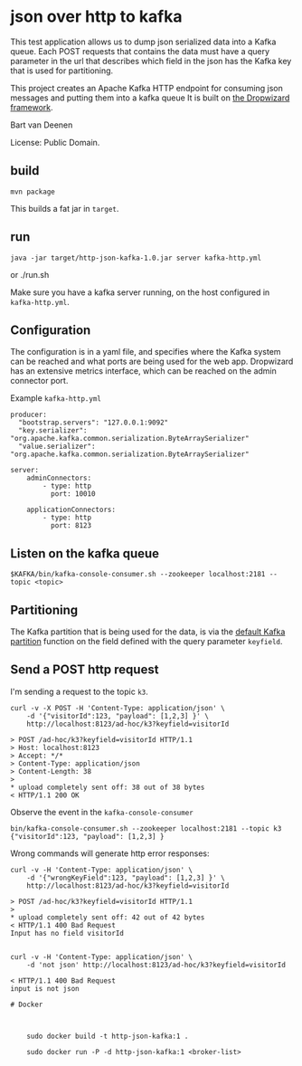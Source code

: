 # json over http to kafka

This test application allows us to dump json serialized data into a Kafka queue. Each POST requests that contains the
data must have a query parameter in the url that describes which field in the json has the Kafka key that is used for
partitioning.

This project creates an Apache Kafka HTTP endpoint for consuming json messages and putting them into a kafka queue
It is built on [the Dropwizard framework](http://dropwizard.github.io/dropwizard/).

Bart van Deenen

License: Public Domain.

## build

    mvn package

This builds a fat jar in `target`.

## run

    java -jar target/http-json-kafka-1.0.jar server kafka-http.yml

or
    ./run.sh

Make sure you have a kafka server running, on the host configured in `kafka-http.yml`.

## Configuration

The configuration is in a yaml file, and specifies where the Kafka system can be reached and what ports are being used
for the web app. Dropwizard has an extensive metrics interface, which can be reached on the admin connector port.

Example `kafka-http.yml`

    producer:
      "bootstrap.servers": "127.0.0.1:9092"
      "key.serializer": "org.apache.kafka.common.serialization.ByteArraySerializer"
      "value.serializer": "org.apache.kafka.common.serialization.ByteArraySerializer"

    server:
        adminConnectors:
            - type: http
              port: 10010

        applicationConnectors:
            - type: http
              port: 8123

## Listen on the kafka queue

    $KAFKA/bin/kafka-console-consumer.sh --zookeeper localhost:2181 --topic <topic>

## Partitioning
The Kafka partition that is being used for the data, is via the 
[default Kafka partition](http://blog.rocana.com/kafkas-defaultpartitioner-and-byte-arrays) 
function on the field defined with the query parameter `keyfield`.

## Send a POST http request

I'm sending a request to the topic `k3`. 

```
curl -v -X POST -H 'Content-Type: application/json' \
    -d '{"visitorId":123, "payload": [1,2,3] }' \
    http://localhost:8123/ad-hoc/k3?keyfield=visitorId

> POST /ad-hoc/k3?keyfield=visitorId HTTP/1.1
> Host: localhost:8123
> Accept: */*
> Content-Type: application/json
> Content-Length: 38
>
* upload completely sent off: 38 out of 38 bytes
< HTTP/1.1 200 OK
```

Observe the event in the `kafka-console-consumer`

```
bin/kafka-console-consumer.sh --zookeeper localhost:2181 --topic k3
{"visitorId":123, "payload": [1,2,3] }
```

Wrong commands will generate http error responses:

```
curl -v -H 'Content-Type: application/json' \
    -d '{"wrongKeyField":123, "payload": [1,2,3] }' \
    http://localhost:8123/ad-hoc/k3?keyfield=visitorId

> POST /ad-hoc/k3?keyfield=visitorId HTTP/1.1
>
* upload completely sent off: 42 out of 42 bytes
< HTTP/1.1 400 Bad Request
Input has no field visitorId


curl -v -H 'Content-Type: application/json' \
    -d 'not json' http://localhost:8123/ad-hoc/k3?keyfield=visitorId

< HTTP/1.1 400 Bad Request
input is not json

# Docker



	sudo docker build -t http-json-kafka:1 .

	sudo docker run -P -d http-json-kafka:1 <broker-list>


